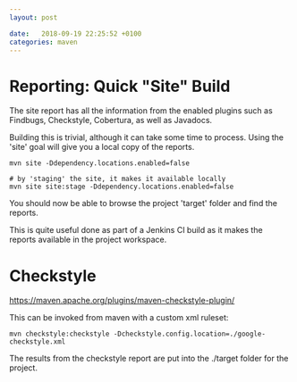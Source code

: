 ```yaml
---
layout: post

date:   2018-09-19 22:25:52 +0100
categories: maven
---
```

Reporting: Quick \"Site\" Build
===============================

The site report has all the information from the enabled plugins such as
Findbugs, Checkstyle, Cobertura, as well as Javadocs.

Building this is trivial, although it can take some time to process.
Using the 'site' goal will give you a local copy of the reports.

    mvn site -Ddependency.locations.enabled=false

    # by 'staging' the site, it makes it available locally
    mvn site site:stage -Ddependency.locations.enabled=false   

You should now be able to browse the project 'target' folder and find
the reports.

This is quite useful done as part of a Jenkins CI build as it makes the
reports available in the project workspace.

Checkstyle
==========

<https://maven.apache.org/plugins/maven-checkstyle-plugin/>

This can be invoked from maven with a custom xml ruleset:

    mvn checkstyle:checkstyle -Dcheckstyle.config.location=./google-checkstyle.xml

The results from the checkstyle report are put into the ./target folder
for the project.
